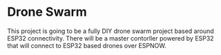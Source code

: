 # Drone Swarm

This project is going to be a fully DIY drone swarm project based around ESP32 connectivity. There will be a master contorller powered by ESP32 that will connect to ESP32 based drones over ESPNOW.
